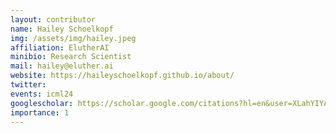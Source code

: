 ```yaml
---
layout: contributor
name: Hailey Schoelkopf
img: /assets/img/hailey.jpeg 
affiliation: ElutherAI
minibio: Research Scientist
mail: hailey@eluther.ai
website: https://haileyschoelkopf.github.io/about/
twitter: 
events: icml24
googlescholar: https://scholar.google.com/citations?hl=en&user=XLahYIYAAAAJ
importance: 1
---
```

